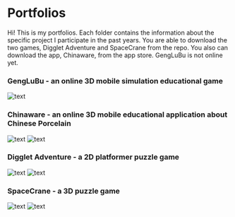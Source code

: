 Portfolios
================

Hi! This is my portfolios. Each folder contains the information about the specific project I participate in the past years. You are able to download the two games, Digglet Adventure and SpaceCrane from the repo. You also can download the app, Chinaware, from the app store. GengLuBu is not online yet.<br>

### GengLuBu - an online 3D mobile simulation educational game
![text](../master/GengLuBu/Images/Image1.png)
### Chinaware - an online 3D mobile educational application about Chinese Porcelain
![text](../master/Chinaware/Images/main_menu.jpg)
![text](../master/Chinaware/Images/Image1.jpg)
### Digglet Adventure - a 2D platformer puzzle game
![text](../master/Digglet%20Adventure/Images/main_menu.png)
![text](../master/Digglet%20Adventure/Images/Image1.png)
### SpaceCrane - a 3D puzzle game
![text](../master/SpaceCrane/Images/main_menu.png)
![text](../master/SpaceCrane/Images/Image1.png)

